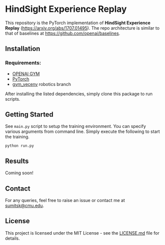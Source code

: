 # HindSight Experience Replay
This repository is the PyTorch implementation of **HindSight Experience Replay** (https://arxiv.org/abs/1707.01495). The repo architecture is similar to that of baselines at https://github.com/openai/baselines. 

## Installation
### Requirements: 
* [OPENAI GYM](https://github.com/openai/gym)
* [PyTorch](https://pytorch.org/)
* [gym_vecenv](https://github.com/agakshat/gym_vecenv/tree/robotics) robotics branch

After installing the listed dependencies, simply clone this package to run scripts.

## Getting Started
See `main.py` script to setup the training environment. You can specify various arguments from command line. Simply execute the following to start the training. 
```
python run.py
```

## Results
Coming soon!

## Contact
For any queries, feel free to raise an issue or contact me at sumitsk@cmu.edu.

## License
This project is licensed under the MIT License - see the [LICENSE.md](LICENSE.md) file for details.

